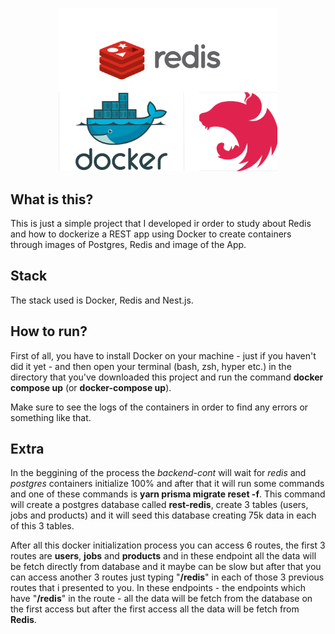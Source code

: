 <p align="center">
  <img src="./assets/rest-redis-logo.png" width="350">
</p>

## What is this?

This is just a simple project that I developed ir order to study about Redis and how to dockerize a REST app using Docker to create containers through images of Postgres, Redis and image of the App.

## Stack

The stack used is Docker, Redis and Nest.js.

## How to run?

First of all, you have to install Docker on your machine - just if you haven't did it yet - and then open your terminal (bash, zsh, hyper etc.) in the directory that you've downloaded this project and run the command **docker compose up** (or **docker-compose up**).

Make sure to see the logs of the containers in order to find any errors or something like that.

## Extra

In the beggining of the process the _backend-cont_ will wait for _redis_ and _postgres_ containers initialize 100% and after that it will run some commands and one of these commands is **yarn prisma migrate reset -f**. This command will create a postgres database called **rest-redis**, create 3 tables (users, jobs and products) and it will seed this database creating 75k data in each of this 3 tables.

After all this docker initialization process you can access 6 routes, the first 3 routes are **users**, **jobs** and **products** and in these endpoint all the data will be fetch directly from database and it maybe can be slow but after that you can access another 3 routes just typing "**/redis**" in each of those 3 previous routes that i presented to you. In these endpoints - the endpoints which have "**/redis**" in the route - all the data will be fetch from the database on the first access but after the first access all the data will be fetch from **Redis**.
